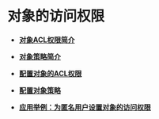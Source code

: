 # 对象的访问权限<a name="zh-cn_topic_0066088969"></a>

-   **[对象ACL权限简介](对象ACL权限简介.md)**  

-   **[对象策略简介](对象策略简介.md)**  

-   **[配置对象的ACL权限](配置对象的ACL权限.md)**  

-   **[配置对象策略](配置对象策略.md)**  

-   **[应用举例：为匿名用户设置对象的访问权限](应用举例-为匿名用户设置对象的访问权限.md)**  


